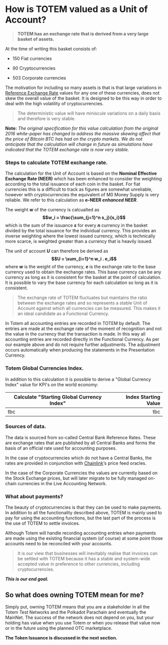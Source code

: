 

# How is TOTEM valued as a Unit of Account?

> **TOTEM has an exchange rate that is derived from a very large basket of assets.**

At the time of writing this basket consists of:

* 150 Fiat currencies 

* 90 Cryptocurrencies

* 503 Corporate currencies 

The motivation for including so many assets is that is that large variations in [Reference Exchange Rate](/information/overview-token-3?id=sources-of-data) values for any one of these currencies, does not skew the overall value of the basket. It is designed to be this way in order to deal with the high volatility of cryptocurrencies.

> The deterministic value will have miniscule variations on a daily basis and therefore is very stable.

**Note:** _The original specification for this value calculation from the original 2016 white-paper has changed to address the massive skewing affect that the price of Bitcoin BTC has had on the crypto markets. We do not anticipate that the calculation will change in future as simulations have indicated that the TOTEM exchange rate is now very stable._

### Steps to calculate TOTEM exchange rate.

The calculation for the Unit of Account is based on the **Nominal Effective Exchange Rate (NEER)** which has been enhanced to consider the weighting according to the total issuance of each coin in the basket. For fiat currencies this is a difficult to track as figures are somewhat unreliable, however with cryptocurrencies the equivalent of M0 Money Supply is very reliable. We refer to this calculation as **e-NEER _enhanced NEER_**.

The weight **$w$** of the currency is calcualted as **$$w_i = \frac{\sum_{j=1}^n s_j}{s_i}$$** which is the sum of the issuance **$s$** for every **$n$** currency in the basket divided by the total issuance for the individual currency. This provides an inverse weighting where the lowest issued currency, which is technically more scarce, is weighted greater than a currency that is heavily issued. 

The unit of account **$U$** can therefore be derived as **$$U = \sum_{i=1}^n w_i . e_i$$** where **$w$** is the weight of the currency, **$e$** is the exchange rate to the base currency used to obtain the exchange rates. This base currency can be any currency as long as it is consistent for the basket at the point of calculation. It is possible to vary the base currency for each calculation so long as it is consistent.

> The exchange rate of TOTEM fluctuates but maintains the ratio between the exchange rates and so represents a stable Unit of Account against which all currencies can be measured. This makes it an ideal candidate as a Functional Currency.

In Totem all accounting entries are recorded in TOTEM by default. The entries are made at the exchange rate of the moment of recognition and not the value in the currency that the transaction is made. In this way all accounting entries are recorded directly in the Functional Currency. As per our example above and do not require further adjustments. The adjustment occurs automatically when producing the statements in the Presentation Currency.


### Totem Global Currencies Index.

In addition to this calculation it is possible to derive a "Global Currency Index" value for KPI's on the world economy: 

| Calculate "Starting Global Currency Index"                                                  | Index  Starting Value |
|---------------------------------------------------------------------------------------------| ---------------------:|
| tbc                                                                                         | tbc                   |

### Sources of data.

The data is sourced from so-called Central Bank Reference Rates. These are exchange rates that are published by all Central Banks and forms the basis of an official rate used for accounting purposes.

In the case of cryptocurrencies which do not have a Central Banks, the rates are provided in conjunction with [Chainlink](https://data.chain.link)‘s price feed oracles.

In the case of the Corporate Currencies the values are currently based on the Stock Exchange prices, but will later migrate to be fully managed on-chain currencies in the Live Accounting Network. 

### What about payments?

The beauty of cryptocurrencies is that they can be used to make payments. In addition to all the functionality described above, TOTEM is mainly used to pay for using the accounting functions, but the last part of the process is the use of TOTEM to settle invoices. 

Although Totem will handle recording accounting entries when payments are made using the existing financial system (of course) at some point those accounts need to be reconciled with your accounts.

> It is our view that businesses will inevitably realise that invoices can be settled with TOTEM because it has a stable and system-wide accepted value in preference to other currencies, including cryptocurrencies. 

**_This is our end goal._**

## So what does owning TOTEM mean for me?

Simply put, owning TOTEM means that you are a stakeholder in all the Totem Test Networks and the Polkadot Parachain and eventually the MainNet. The success of the network does not depend on you, but your holding has value when you use Totem or when you release that value now or in the future using the planned OTC marketplace.

**The Token Issuance is discussed in the next section.**